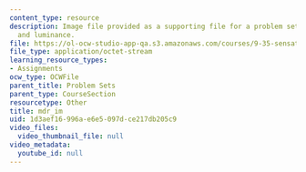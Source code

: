 ```yaml
---
content_type: resource
description: Image file provided as a supporting file for a problem set on illumination
  and luminance.
file: https://ol-ocw-studio-app-qa.s3.amazonaws.com/courses/9-35-sensation-and-perception-spring-2009/1d3aef16996ae6e5097dce217db205c9_mdr_im.mat
file_type: application/octet-stream
learning_resource_types:
- Assignments
ocw_type: OCWFile
parent_title: Problem Sets
parent_type: CourseSection
resourcetype: Other
title: mdr_im
uid: 1d3aef16-996a-e6e5-097d-ce217db205c9
video_files:
  video_thumbnail_file: null
video_metadata:
  youtube_id: null
---
```


